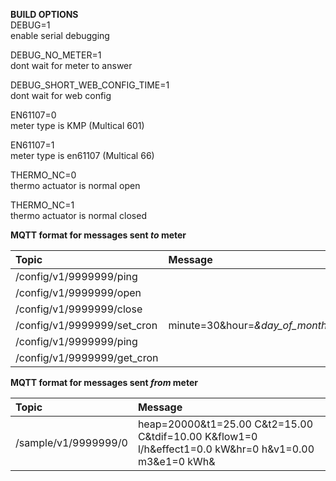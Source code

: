 **BUILD OPTIONS**  
DEBUG=1  
enable serial debugging  
  
DEBUG_NO_METER=1  
dont wait for meter to answer  
  
DEBUG_SHORT_WEB_CONFIG_TIME=1  
dont wait for web config  
  
EN61107=0  
meter type is KMP (Multical 601)  
  
EN61107=1  
meter type is en61107 (Multical 66)  
  
THERMO_NC=0  
thermo actuator is normal open  
  
THERMO_NC=1  
thermo actuator is normal closed  
  
  
**MQTT format for messages sent _to_ meter**  

| Topic                       | Message                                                            |
| :-------------------------- | :----------------------------------------------------------------- |
| /config/v1/9999999/ping     |                                                                    |
| /config/v1/9999999/open     |                                                                    |
| /config/v1/9999999/close    |                                                                    |
| /config/v1/9999999/set_cron | minute=30&hour=*&day_of_month=*&month=*&day_of_week=*&command=open |
| /config/v1/9999999/ping     |                                                                    |
| /config/v1/9999999/get_cron |                                                                    |
  
**MQTT format for messages sent _from_ meter**  

| Topic                | Message                                                                                           |
| :------------------- | :------------------------------------------------------------------------------------------------ |
| /sample/v1/9999999/0 | heap=20000&t1=25.00 C&t2=15.00 C&tdif=10.00 K&flow1=0 l/h&effect1=0.0 kW&hr=0 h&v1=0.00 m3&e1=0 kWh& |

